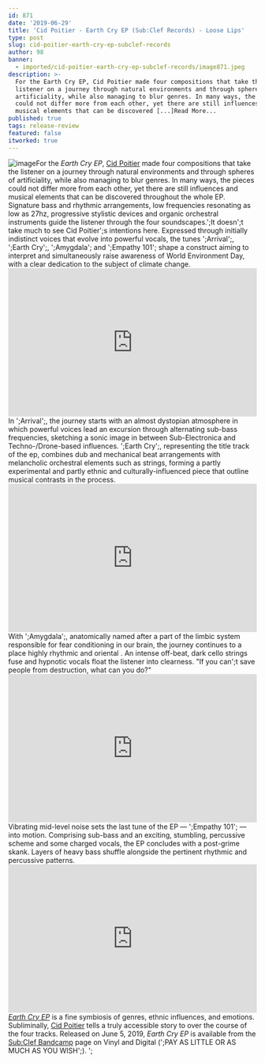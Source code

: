 ```yaml
---
id: 871
date: '2019-06-29'
title: 'Cid Poitier - Earth Cry EP (Sub:Clef Records) - Loose Lips'
type: post
slug: cid-poitier-earth-cry-ep-subclef-records
author: 98
banner:
  - imported/cid-poitier-earth-cry-ep-subclef-records/image871.jpeg
description: >-
  For the Earth Cry EP, Cid Poitier made four compositions that take the
  listener on a journey through natural environments and through spheres of
  artificiality, while also managing to blur genres. In many ways, the pieces
  could not differ more from each other, yet there are still influences and
  musical elements that can be discovered [...]Read More...
published: true
tags: release-review
featured: false
itworked: true
---
```

![image](../imported/cid-poitier-earth-cry-ep-subclef-records/image871.jpeg)For the _Earth Cry EP_, [Cid Poitier](https://soundcloud.com/cid-poitier) made four compositions that take the listener on a journey through natural environments and through spheres of artificiality, while also managing to blur genres. In many ways, the pieces could not differ more from each other, yet there are still influences and musical elements that can be discovered throughout the whole EP. Signature bass and rhythmic arrangements, low frequencies resonating as low as 27hz, progressive stylistic devices and organic orchestral instruments guide the listener through the four soundscapes.';It doesn';t take much to see Cid Poitier';s intentions here. Expressed through initially indistinct voices that evolve into powerful vocals, the tunes ';Arrival';, ';Earth Cry';, ';Amygdala'; and ';Empathy 101'; shape a construct aiming to interpret and simultaneously raise awareness of World Environment Day, with a clear dedication to the subject of climate change.<iframe width='100%' height='300' scrolling='no' frameborder='no' allow='autoplay' src='https://bandcamp.com/EmbeddedPlayer/album=3105933427/size=small/bgcol=ffffff/linkcol=0687f5/track=2916680266/transparent=true/'></iframe>In ';Arrival';, the journey starts with an almost dystopian atmosphere in which powerful voices lead an excursion through alternating sub-bass frequencies, sketching a sonic image in between Sub-Electronica and Techno-/Drone-based influences. ';Earth Cry';, representing the title track of the ep, combines dub and mechanical beat arrangements with melancholic orchestral elements such as strings, forming a partly experimental and partly ethnic and culturally-influenced piece that outline musical contrasts in the process.<iframe width='100%' height='300' scrolling='no' frameborder='no' allow='autoplay' src='https://bandcamp.com/EmbeddedPlayer/album=3105933427/size=small/bgcol=ffffff/linkcol=0687f5/track=377556747/transparent=true/'></iframe>With ';Amygdala';, anatomically named after a part of the limbic system responsible for fear conditioning in our brain, the journey continues to a place highly rhythmic and oriental . An intense off-beat, dark cello strings fuse and hypnotic vocals float the listener into clearness. "If you can';t save people from destruction, what can you do?"<iframe width='100%' height='300' scrolling='no' frameborder='no' allow='autoplay' src='https://bandcamp.com/EmbeddedPlayer/album=3105933427/size=small/bgcol=ffffff/linkcol=0687f5/track=985874533/transparent=true/'></iframe>Vibrating mid-level noise sets the last tune of the EP — ';Empathy 101'; — into motion. Comprising sub-bass and an exciting, stumbling, percussive scheme and some charged vocals, the EP concludes with a post-grime skank. Layers of heavy bass shuffle alongside the pertinent rhythmic and percussive patterns.<iframe width='100%' height='300' scrolling='no' frameborder='no' allow='autoplay' src='https://bandcamp.com/EmbeddedPlayer/album=3105933427/size=small/bgcol=ffffff/linkcol=0687f5/track=3716743316/transparent=true/'></iframe>[_Earth Cry EP_](https://subclef.bandcamp.com/album/cid-poitier-earth-cry-ep) is a fine symbiosis of genres, ethnic influences, and emotions. Subliminally, [Cid Poitier](https://soundcloud.com/cid-poitier) tells a truly accessible story to over the course of the four tracks. Released on June 5, 2019, _Earth Cry EP_ is available from the [Sub:Clef Bandcamp](https://subclef.bandcamp.com) page on Vinyl and Digital (';PAY AS LITTLE OR AS MUCH AS YOU WISH';). ';